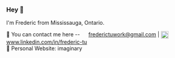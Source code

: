 ### Hey 👋

I'm Frederic from Mississauga, Ontario. <br>


💬 You can contact me here -- [<img src="https://upload.wikimedia.org/wikipedia/commons/7/7e/Gmail_icon_%282020%29.svg" height=15 align=center>](mailto:frederictuwork@gmail.com) frederictuwork@gmail.com | [<img src="https://upload.wikimedia.org/wikipedia/commons/8/81/LinkedIn_icon.svg" height=20 align=center>](https://www.linkedin.com/in/frederic-tu) www.linkedin.com/in/frederic-tu
<br/>
💬 Personal Website: imaginary


<!--
[<img src="t" height=38 align=center>](https://www.example.com) &nbsp;
[<img src="t" height=40 align=center>](https://www.example.com) &nbsp;
[<img src="t" height=40 align=center>](https://www.example.com) &nbsp;

https://upload.wikimedia.org/wikipedia/commons/7/7e/Gmail_icon_%282020%29.svg
https://upload.wikimedia.org/wikipedia/commons/8/81/LinkedIn_icon.svg
-->

<!--
Here are some ideas to get you started:

- 🔭 I’m currently working on ...
- 🌱 I’m currently learning ...
- 👯 I’m looking to collaborate on ...
- 🤔 I’m looking for help with ...
- 💬 Ask me about ...
- 📫 How to reach me: ...
- 😄 Pronouns: ...
- ⚡ Fun fact: ...
-->
